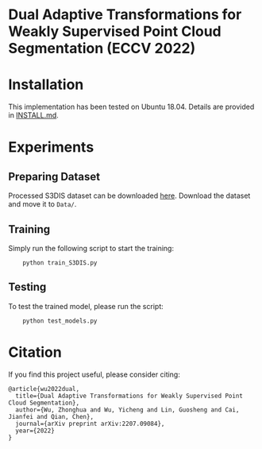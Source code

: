 # Dual Adaptive Transformations for Weakly Supervised Point Cloud Segmentation (ECCV 2022)


# Installation

This implementation has been tested on Ubuntu 18.04. Details are provided in [INSTALL.md](./INSTALL.md).

# Experiments

## Preparing Dataset

Processed S3DIS dataset can be downloaded <a href="https://www.dropbox.com/sh/hedb6yilh9v7fw4/AACrljL1t7SzOdx8WNPrLK84a?dl=0">here</a>. Download the dataset and move it to `Data/`.

## Training

Simply run the following script to start the training:

        python train_S3DIS.py

## Testing

To test the trained model, please run the script:

        python test_models.py


# Citation

If you find this project useful, please consider citing:
```
@article{wu2022dual,
  title={Dual Adaptive Transformations for Weakly Supervised Point Cloud Segmentation},
  author={Wu, Zhonghua and Wu, Yicheng and Lin, Guosheng and Cai, Jianfei and Qian, Chen},
  journal={arXiv preprint arXiv:2207.09084},
  year={2022}
}
```